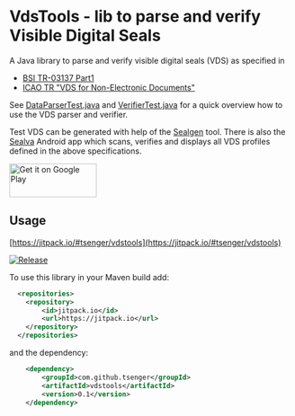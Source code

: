 # VdsTools - lib to parse and verify Visible Digital Seals


A Java library to parse and verify visible digital seals (VDS) as specified in
- [BSI TR-03137 Part1](https://www.bsi.bund.de/EN/Themen/Unternehmen-und-Organisationen/Standards-und-Zertifizierung/Technische-Richtlinien/TR-nach-Thema-sortiert/tr03137/tr-03137.html)
- [ICAO TR "VDS for Non-Electronic Documents"](https://www.icao.int/Security/FAL/TRIP/Documents/TR%20-%20Visible%20Digital%20Seals%20for%20Non-Electronic%20Documents%20V1.7.pdf)

See [DataParserTest.java](https://github.com/tsenger/vdstools/blob/main/src/test/java/de/tsenger/vds_tools/DataParserTest.java) and [VerifierTest.java](https://github.com/tsenger/vdstools/blob/main/src/test/java/de/tsenger/vds_tools/VerifierTest.java) for a quick overview how to use the VDS parser and verifier.

Test VDS can be generated with help of the [Sealgen](https://sealgen.tsenger.de) tool. 
There is also the [Sealva](https://play.google.com/store/apps/details?id=de.tsenger.sealver) Android app which scans, verifies and displays all VDS profiles defined in the above specifications.

<a href='https://play.google.com/store/apps/details?id=de.tsenger.sealver&pcampaignid=pcampaignidMKT-Other-global-all-co-prtnr-py-PartBadge-Mar2515-1'><img alt='Get it on Google Play' src='https://play.google.com/intl/en_us/badges/static/images/badges/en_badge_web_generic.png' width='155' height='60'/></a>

## Usage
[https://jitpack.io/#tsenger/vdstools](https://jitpack.io/#tsenger/vdstools)

[![Release](https://jitpack.io/v/tsenger/vdstools.svg)](https://jitpack.io/#tsenger/vdstools)

To use this library in your Maven build add:

```xml
  <repositories>
    <repository>
        <id>jitpack.io</id>
        <url>https://jitpack.io</url>
    </repository>
  </repositories>
```

and the dependency:

```xml
    <dependency>
        <groupId>com.github.tsenger</groupId>
        <artifactId>vdstools</artifactId>
        <version>0.1</version>
    </dependency>
```
